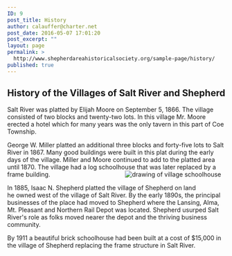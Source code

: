 ```yaml
---
ID: 9
post_title: History
author: calauffer@charter.net
post_date: 2016-05-07 17:01:20
post_excerpt: ""
layout: page
permalink: >
  http://www.shepherdareahistoricalsociety.org/sample-page/history/
published: true
---
```

<h2>History of the Villages of Salt River and Shepherd</h2>
<p align="left">Salt River was platted by Elijah Moore on September 5, 1866. The village consisted of two blocks and twenty-two lots. In this village Mr. Moore erected a hotel which for many years was the only tavern in this part of Coe Township.</p>
<p align="left">George W. Miller platted an additional three blocks and forty-five lots to Salt River in 1867. Many good buildings were built in this plat during the early days of the village. Miller and Moore continued to add to the platted area until 1870. The village had a log schoolhouse that was later replaced by a frame building.<img src="https://web.archive.org/web/20131126081335/http://shepherdahs.org/images/schoolhouse.png" alt="drawing of village schoolhouse" align="right" hspace="10px" /></p>
<p align="left">In 1885, Isaac N. Shepherd platted the village of Shepherd on land he owned west of the village of Salt River. By the early 1890s, the principal businesses of the place had moved to Shepherd where the Lansing, Alma, Mt. Pleasant and Northern Rail Depot was located. Shepherd usurped Salt River's role as folks moved nearer the depot and the thriving business community.</p>
By 1911 a beautiful brick schoolhouse had been built at a cost of $15,000 in the village of Shepherd replacing the frame structure in Salt River.